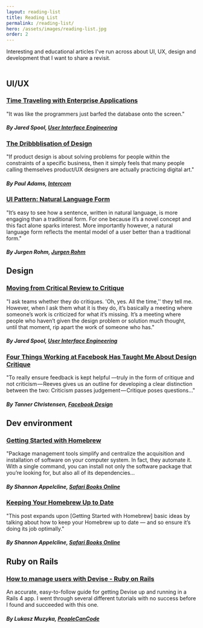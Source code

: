 ```yaml
---
layout: reading-list
title: Reading List
permalink: /reading-list/
hero: /assets/images/reading-list.jpg
order: 2
---
```


Interesting and educational articles I've run across about UI, UX, design and development that I want to share a revisit.
<br>
<br>

## UI/UX

### [Time Traveling with Enterprise Applications](https://medium.com/ux-immersion-interactions/time-traveling-with-enterprise-applications-5a6a8468f147#.g2orcmmoe "Time Traveling with Enterprise Applications")

"It was like the programmers just barfed the database onto the screen."

##### By Jared Spool, [User Interface Engineering](https://www.uie.com/ "User Interface Engineering")


### [The Dribbblisation of Design](https://blog.intercom.io/the-dribbblisation-of-design/ "The Dribbblisation of Design")

"If product design is about solving problems for people within the constraints of a specific business, then it simply feels that many people calling themselves product/UX designers are actually practicing digital art."

##### By Paul Adams, [Intercom](https://www.intercom.io/ "Intercom")


### [UI Pattern: Natural Language Form](http://www.jroehm.com/2014/01/ui-pattern-natural-language-form/ "UI Pattern: Natural Language Form")

"It’s easy to see how a sentence, written in natural language, is more engaging than a traditional form. For one because it’s a novel concept and this fact alone sparks interest. More importantly however, a natural language form reflects the mental model of a user better than a traditional form."

##### By Jurgen Rohm, [Jurgen Rohm](http://www.jroehm.com/ "Jurgen Rohm")



## Design

### [Moving from Critical Review to Critique](https://www.uie.com/brainsparks/2011/10/27/moving-from-critical-review-to-critique/ "Moving from Critical Review to Critique")

"I ask teams whether they do critiques. 'Oh, yes. All the time,'' they tell me. However, when I ask them what it is they do, it’s basically a meeting where someone’s work is criticized for what it’s missing. It’s a meeting where people who haven’t given the design problem or solution much thought, until that moment, rip apart the work of someone who has."

##### By Jared Spool, [User Interface Engineering](https://www.uie.com/ "User Interface Engineering")


### [Four Things Working at Facebook Has Taught Me About Design Critique](https://medium.com/facebook-design/critique-is-an-important-part-of-any-design-process-whether-you-work-as-part-of-a-team-or-solo-ef3dcb299ce3#.44yuxt3mv "Four Things Working at Facebook Has Taught Me About Design Critique")

"To really ensure feedback is kept helpful —truly in the form of critique and not criticism — Reeves gives us an outline for developing a clear distinction between the two: Criticism passes judgement — Critique poses questions..."

##### By Tanner Christensen, [Facebook Design](https://medium.com/facebook-design "Facebook Design")




## Dev environment

### [Getting Started with Homebrew](https://www.safaribooksonline.com/blog/2014/03/03/homebrew/ "Getting Started with Homebrew")
"Package management tools simplify and centralize the acquisition and installation of software on your computer system. In fact, they automate it. With a single command, you can install not only the software package that you’re looking for, but also all of its dependencies...

##### By Shannon Appelcline, [Safari Books Online](https://www.safaribooksonline.com/blog/ "Safari Books Online")


### [Keeping Your Homebrew Up to Date](https://www.safaribooksonline.com/blog/2014/03/18/keeping-homebrew-date/ "Keeping Your Homebrew Up to Date")
"This post expands upon [Getting Started with Homebrew] basic ideas by talking about how to keep your Homebrew up to date — and so ensure it’s doing its job optimally."

##### By Shannon Appelcline, [Safari Books Online](https://www.safaribooksonline.com/blog/ "Safari Books Online")



## Ruby on Rails

### [How to manage users with Devise - Ruby on Rails](http://www.peoplecancode.com/tutorials/how-to-manage-users-with-devise-ruby-on-rails "How to manage users with Devise - Ruby on Rails")
An accurate, easy-to-follow guide for getting Devise up and running in a Rails 4 app. I went through several different tutorials with no success before I found and succeeded with this one.

##### By Lukasz Muzyka, [PeopleCanCode](http://www.peoplecancode.com/ "PeopleCanCode")
